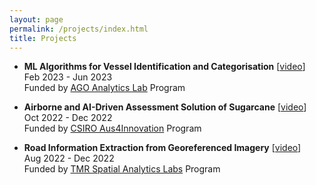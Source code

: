 ```yaml
---
layout: page
permalink: /projects/index.html
title: Projects
---
```


- **ML Algorithms for Vessel Identification and Categorisation** [[video]()] <br>
  Feb 2023 - Jun 2023 <br>
  Funded by [AGO Analytics Lab](https://frontiersi.com.au/analytics-lab-program/) Program <br>
  
- **Airborne and AI-Driven Assessment Solution of Sugarcane** [[video](https://www.youtube.com/watch?v=Doo02Ad4_Jo)] <br>
  Oct 2022 - Dec 2022 <br>
  Funded by [CSIRO Aus4Innovation](https://research.csiro.au/aus4innovation/) Program <br>

- **Road Information Extraction from Georeferenced Imagery** [[video]()] <br>
  Aug 2022 - Dec 2022 <br>
  Funded by [TMR Spatial Analytics Labs](https://frontiersi.com.au/tmrlabs/) Program <br>

